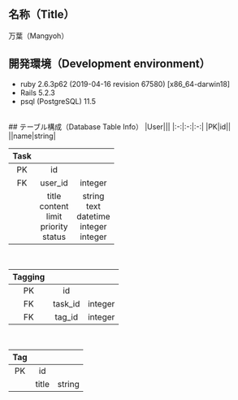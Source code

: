 ## 名称（Title）
万葉（Mangyoh）
<br>
## 開発環境（Development environment）
* ruby 2.6.3p62 (2019-04-16 revision 67580) [x86_64-darwin18]
* Rails 5.2.3
* psql (PostgreSQL) 11.5
<br>
## テーブル構成（Database Table Info）
|User|||
|:-:|:-:|:-:|
|PK|id||
||name|string|
<br>

|Task|||
|:-:|:-:|:-:|
|PK|id||
|FK|user_id|integer|
||title<br>content<br>limit<br>priority<br>status|string<br>text<br>datetime<br>integer<br>integer|
<br>

|Tagging|||
|:-:|:-:|:-:|
|PK|id||
|FK|task_id|integer|
|FK|tag_id|integer|
<br>

|Tag|||
|:-:|:-:|:-:|
|PK|id||
||title|string|